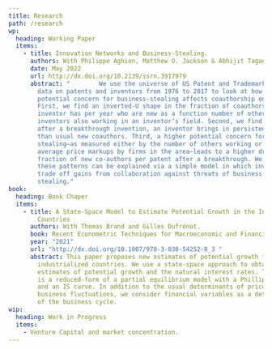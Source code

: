 ```yaml
---
title: Research
path: /research
wp:
  heading: Working Paper
  items:
    - title: Innovation Networks and Business-Stealing.
      authors: With Philippe Aghion, Matthew O. Jackson & Abhijit Tagade.
      date: May 2022
      url: http://dx.doi.org/10.2139/ssrn.3917979
      abstract: "        We use the universe of US Patent and Trademark Office (USPTO)
        data on patents and inventors from 1976 to 2017 to look at how inventors
        potential concern for business-stealing affects coauthorship on patents.
        First, we find an inverted-U shape in the fraction of coauthors that an
        inventor has per year who are new as a function number of other
        inventors also working in an inventor’s field. Second, we find that
        after a breakthrough invention, an inventor brings in persistently fewer
        than usual new coauthors. Third, a higher potential concern for business
        stealing—as measured either by the number of others working or the
        average price markups by firms in the area—leads to a higher drop in the
        fraction of new co-authors per patent after a breakthrough. We show how
        these patterns can be explained via a simple model in which inventors
        trade off gains from collaboration against threats of business
        stealing."
book:
  heading: Book Chaper
  items:
    - title: A State-Space Model to Estimate Potential Growth in the Industrialized
        Countries
      authors: With Thomas Brand and Gilles Dufrénot.
      book: Recent Econometric Techniques for Macroeconomic and Financial Data
      year: "2021"
      url: "http://dx.doi.org/10.1007/978-3-030-54252-8_3 "
      abstract: This paper proposes new estimates of potential growth for 5 major
        industrialized countries. We use a state-space approach to obtain joint
        estimates of potential growth and the natural interest rates. The model
        is a reduced-form of a partial equilibrium model with a Phillips curve
        and an IS curve. In addition to the usual determinants of prices and
        business fluctuations, we consider financial variables as a determinant
        of the business cycle.
wip:
  heading: Work in Progress
  items:
    - Venture Capital and market concentration.
---
```

